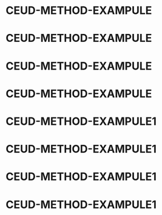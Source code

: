 # CEUD-METHOD-EXAMPULE
# CEUD-METHOD-EXAMPULE
# CEUD-METHOD-EXAMPULE
# CEUD-METHOD-EXAMPULE
# CEUD-METHOD-EXAMPULE1
# CEUD-METHOD-EXAMPULE1
# CEUD-METHOD-EXAMPULE1
# CEUD-METHOD-EXAMPULE1
